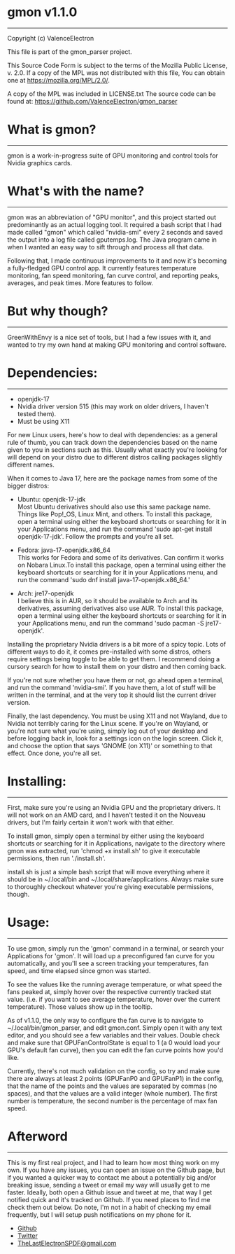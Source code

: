 
# gmon v1.1.0
___

Copyright (c) ValenceElectron

This file is part of the gmon_parser project.

This Source Code Form is subject to the terms of the Mozilla Public
License, v. 2.0. If a copy of the MPL was not distributed with this
file, You can obtain one at https://mozilla.org/MPL/2.0/.

A copy of the MPL was included in LICENSE.txt
The source code can be found at: https://github.com/ValenceElectron/gmon_parser


# What is gmon?
___

gmon is a work-in-progress suite of GPU monitoring and control tools for Nvidia graphics cards.

# What's with the name?
___

gmon was an abbreviation of "GPU monitor", and this project started  out predominantly as an actual logging tool. It required a bash script that I had made called "gmon" which called "nvidia-smi"
every 2 seconds and saved the output into a log file called gputemps.log. The Java program came in when I wanted an easy way to sift through and process all that data.

Following that, I made continuous improvements to it and now it's becoming a fully-fledged GPU control app.
It currently features temperature monitoring, fan speed monitoring, fan curve control, and reporting peaks, averages, and peak times. More features to follow.

# But why though? 
___

GreenWithEnvy is a nice set of tools, but I had a few issues with it, and wanted to try my own hand at making GPU monitoring
and control software.

# Dependencies: 
___

- openjdk-17
- Nvidia driver version 515 (this may work on older drivers, I haven't tested them).
- Must be using X11

For new Linux users, here's how to deal with dependencies: as a general rule of thumb, you can
track down the dependencies based on the name given to you in sections such as this. Usually what
exactly you're looking for will depend on your distro due to different distros calling packages slightly
different names.

When it comes to Java 17, here are the package names from some of the bigger distros:

- Ubuntu: openjdk-17-jdk <br>
  Most Ubuntu derivatives should also use this same package name. Things like Pop!_OS, Linux Mint,
  and others. To install this package, open a terminal using either the keyboard shortcuts or searching
  for it in your Applications menu, and run the command 'sudo apt-get install openjdk-17-jdk'. Follow
  the prompts and you're all set.

- Fedora: java-17-openjdk.x86_64 <br>
  This works for Fedora and some of its derivatives. Can confirm it works on Nobara Linux.To install
  this package, open a terminal using either the keyboard shortcuts or searching for it in your
  Applications menu, and run the command 'sudo dnf install java-17-openjdk.x86_64.'

- Arch:   jre17-openjdk <br>
  I believe this is in AUR, so it should be available to Arch and its derivatives, assuming derivatives
  also use AUR. To install this package, open a terminal using either the keyboard shortcuts or
  searching for it in your Applications menu, and run the command 'sudo pacman -S jre17-openjdk'.

Installing the proprietary Nvidia drivers is a bit more of a spicy topic. Lots of different ways to do it,
it comes pre-installed with some distros, others require settings being toggle to be able to get them. I
recommend doing a cursory search for how to install them on your distro and then coming back.

If you're not sure whether you have them or not, go ahead open a terminal, and run the command 'nvidia-smi'.
If you have them, a lot of stuff will be written in the terminal, and at the very top it should list the
current driver version.

Finally, the last dependency. You must be using X11 and not Wayland, due to Nvidia not terribly caring for
the Linux scene. If you're on Wayland, or you're not sure what you're using, simply log out of your
desktop and before logging back in, look for a settings icon on the login screen. Click it, and choose the
option that says 'GNOME (on X11)' or something to that effect. Once done, you're all set.


# Installing:
___

First, make sure you're using an Nvidia GPU and the proprietary drivers. It will not work on an AMD card,
and I haven't tested it on the Nouveau drivers, but I'm fairly certain it won't work with that either.

To install gmon, simply open a terminal by either using the keyboard shortcuts or searching for it in
Applications, navigate to the directory where gmon was extracted, run 'chmod +x install.sh' to give it
executable permissions, then run './install.sh'.

install.sh is just a simple bash script that will move everything where it should be in ~/.local/bin and
~/.local/share/applications. Always make sure to thoroughly checkout whatever you're giving executable
permissions, though.


# Usage: 
___

To use gmon, simply run the 'gmon' command in a terminal, or search your Applications for 'gmon'. It will
load up a preconfigured fan curve for you automatically, and you'll see a screen tracking your temperatures,
fan speed, and time elapsed since gmon was started.

To see the values like the running average temperature, or what speed the fans peaked at, simply hover over
the respective currently tracked stat value. (i.e. if you want to see average temperature, hover over the current
temperature). Those values show up in the tooltip.

As of v1.1.0, the only way to configure the fan curve is to navigate to ~/.local/bin/gmon_parser, and
edit gmon.conf. Simply open it with any text editor, and you should see a few variables and their values.
Double check and make sure that GPUFanControlState is equal to 1 (a 0 would load your GPU's default fan
curve), then you can edit the fan curve points how you'd like.

Currently, there's not much validation on the config, so try and make sure there are always at least 2
points (GPUFanP0 and GPUFanP1) in the config, that the name of the points and the values are separated by
commas (no spaces), and that the values are a valid integer (whole number). The first number is temperature,
the second number is the percentage of max fan speed.

# Afterword
___

This is my first real project, and I had to learn how most thing work on my own. If you have any issues,
you can open an issue on the Github page, but if you wanted a quicker way to contact me about a potentially big
and/or breaking issue, sending a tweet or email my way will usually get to me faster. Ideally, both open a Github issue
and tweet at me, that way I get notified quick and it's tracked on Github. If you need places to find me check them out
below. Do note, I'm not in a habit of checking my email frequently, but I will setup push notifications on my phone for it.

- [Github](https://github.com/ValenceElectron)
- [Twitter](https://twitter.com/TheLastElectron)
- TheLastElectronSPDF@gmail.com